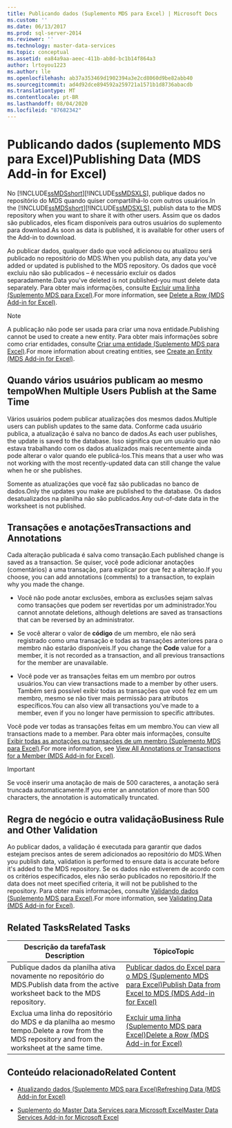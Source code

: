 ```yaml
---
title: Publicando dados (Suplemento MDS para Excel) | Microsoft Docs
ms.custom: ''
ms.date: 06/13/2017
ms.prod: sql-server-2014
ms.reviewer: ''
ms.technology: master-data-services
ms.topic: conceptual
ms.assetid: ea84a9aa-aeec-411b-ab8d-bc1b14f864a3
author: lrtoyou1223
ms.author: lle
ms.openlocfilehash: ab37a353469d1902394a3e2cd8060d9be82abb40
ms.sourcegitcommit: ad4d92dce894592a259721a1571b1d8736abacdb
ms.translationtype: MT
ms.contentlocale: pt-BR
ms.lasthandoff: 08/04/2020
ms.locfileid: "87682342"
---
```

# <a name="publishing-data-mds-add-in-for-excel"></a><span data-ttu-id="c6e39-102">Publicando dados (suplemento MDS para Excel)</span><span class="sxs-lookup"><span data-stu-id="c6e39-102">Publishing Data (MDS Add-in for Excel)</span></span>
  <span data-ttu-id="c6e39-103">No [!INCLUDE[ssMDSshort](../../includes/ssmdsshort-md.md)][!INCLUDE[ssMDSXLS](../../includes/ssmdsxls-md.md)], publique dados no repositório do MDS quando quiser compartilhá-lo com outros usuários.</span><span class="sxs-lookup"><span data-stu-id="c6e39-103">In the [!INCLUDE[ssMDSshort](../../includes/ssmdsshort-md.md)][!INCLUDE[ssMDSXLS](../../includes/ssmdsxls-md.md)], publish data to the MDS repository when you want to share it with other users.</span></span> <span data-ttu-id="c6e39-104">Assim que os dados são publicados, eles ficam disponíveis para outros usuários do suplemento para download.</span><span class="sxs-lookup"><span data-stu-id="c6e39-104">As soon as data is published, it is available for other users of the Add-in to download.</span></span>  
  
 <span data-ttu-id="c6e39-105">Ao publicar dados, qualquer dado que você adicionou ou atualizou será publicado no repositório do MDS.</span><span class="sxs-lookup"><span data-stu-id="c6e39-105">When you publish data, any data you've added or updated is published to the MDS repository.</span></span> <span data-ttu-id="c6e39-106">Os dados que você excluiu não são publicados – é necessário excluir os dados separadamente.</span><span class="sxs-lookup"><span data-stu-id="c6e39-106">Data you've deleted is not published-you must delete data separately.</span></span> <span data-ttu-id="c6e39-107">Para obter mais informações, consulte [Excluir uma linha &#40;Suplemento MDS para Excel&#41;](delete-a-row-mds-add-in-for-excel.md).</span><span class="sxs-lookup"><span data-stu-id="c6e39-107">For more information, see [Delete a Row &#40;MDS Add-in for Excel&#41;](delete-a-row-mds-add-in-for-excel.md).</span></span>  
  
> [!NOTE]  
>  <span data-ttu-id="c6e39-108">A publicação não pode ser usada para criar uma nova entidade.</span><span class="sxs-lookup"><span data-stu-id="c6e39-108">Publishing cannot be used to create a new entity.</span></span> <span data-ttu-id="c6e39-109">Para obter mais informações sobre como criar entidades, consulte [Criar uma entidade &#40;Suplemento MDS para Excel&#41;](create-an-entity-mds-add-in-for-excel.md).</span><span class="sxs-lookup"><span data-stu-id="c6e39-109">For more information about creating entities, see [Create an Entity &#40;MDS Add-in for Excel&#41;](create-an-entity-mds-add-in-for-excel.md).</span></span>  
  
## <a name="when-multiple-users-publish-at-the-same-time"></a><span data-ttu-id="c6e39-110">Quando vários usuários publicam ao mesmo tempo</span><span class="sxs-lookup"><span data-stu-id="c6e39-110">When Multiple Users Publish at the Same Time</span></span>  
 <span data-ttu-id="c6e39-111">Vários usuários podem publicar atualizações dos mesmos dados.</span><span class="sxs-lookup"><span data-stu-id="c6e39-111">Multiple users can publish updates to the same data.</span></span> <span data-ttu-id="c6e39-112">Conforme cada usuário publica, a atualização é salva no banco de dados.</span><span class="sxs-lookup"><span data-stu-id="c6e39-112">As each user publishes, the update is saved to the database.</span></span> <span data-ttu-id="c6e39-113">Isso significa que um usuário que não estava trabalhando com os dados atualizados mais recentemente ainda pode alterar o valor quando ele publicá-los.</span><span class="sxs-lookup"><span data-stu-id="c6e39-113">This means that a user who was not working with the most recently-updated data can still change the value when he or she publishes.</span></span>  
  
 <span data-ttu-id="c6e39-114">Somente as atualizações que você faz são publicadas no banco de dados.</span><span class="sxs-lookup"><span data-stu-id="c6e39-114">Only the updates you make are published to the database.</span></span> <span data-ttu-id="c6e39-115">Os dados desatualizados na planilha não são publicados.</span><span class="sxs-lookup"><span data-stu-id="c6e39-115">Any out-of-date data in the worksheet is not published.</span></span>  
  
## <a name="transactions-and-annotations"></a><span data-ttu-id="c6e39-116">Transações e anotações</span><span class="sxs-lookup"><span data-stu-id="c6e39-116">Transactions and Annotations</span></span>  
 <span data-ttu-id="c6e39-117">Cada alteração publicada é salva como transação.</span><span class="sxs-lookup"><span data-stu-id="c6e39-117">Each published change is saved as a transaction.</span></span> <span data-ttu-id="c6e39-118">Se quiser, você pode adicionar anotações (comentários) a uma transação, para explicar por que fez a alteração.</span><span class="sxs-lookup"><span data-stu-id="c6e39-118">If you choose, you can add annotations (comments) to a transaction, to explain why you made the change.</span></span>  
  
-   <span data-ttu-id="c6e39-119">Você não pode anotar exclusões, embora as exclusões sejam salvas como transações que podem ser revertidas por um administrador.</span><span class="sxs-lookup"><span data-stu-id="c6e39-119">You cannot annotate deletions, although deletions are saved as transactions that can be reversed by an administrator.</span></span>  
  
-   <span data-ttu-id="c6e39-120">Se você alterar o valor de **código** de um membro, ele não será registrado como uma transação e todas as transações anteriores para o membro não estarão disponíveis.</span><span class="sxs-lookup"><span data-stu-id="c6e39-120">If you change the **Code** value for a member, it is not recorded as a transaction, and all previous transactions for the member are unavailable.</span></span>  
  
-   <span data-ttu-id="c6e39-121">Você pode ver as transações feitas em um membro por outros usuários.</span><span class="sxs-lookup"><span data-stu-id="c6e39-121">You can view transactions made to a member by other users.</span></span> <span data-ttu-id="c6e39-122">Também será possível exibir todas as transações que você fez em um membro, mesmo se não tiver mais permissão para atributos específicos.</span><span class="sxs-lookup"><span data-stu-id="c6e39-122">You can also view all transactions you've made to a member, even if you no longer have permission to specific attributes.</span></span>  
  
 <span data-ttu-id="c6e39-123">Você pode ver todas as transações feitas em um membro.</span><span class="sxs-lookup"><span data-stu-id="c6e39-123">You can view all transactions made to a member.</span></span> <span data-ttu-id="c6e39-124">Para obter mais informações, consulte [Exibir todas as anotações ou transações de um membro &#40;Suplemento MDS para Excel&#41;](view-all-annotations-or-transactions-for-a-member-mds-add-in-for-excel.md).</span><span class="sxs-lookup"><span data-stu-id="c6e39-124">For more information, see [View All Annotations or Transactions for a Member &#40;MDS Add-in for Excel&#41;](view-all-annotations-or-transactions-for-a-member-mds-add-in-for-excel.md).</span></span>  
  
> [!IMPORTANT]  
>  <span data-ttu-id="c6e39-125">Se você inserir uma anotação de mais de 500 caracteres, a anotação será truncada automaticamente.</span><span class="sxs-lookup"><span data-stu-id="c6e39-125">If you enter an annotation of more than 500 characters, the annotation is automatically truncated.</span></span>  
  
## <a name="business-rule-and-other-validation"></a><span data-ttu-id="c6e39-126">Regra de negócio e outra validação</span><span class="sxs-lookup"><span data-stu-id="c6e39-126">Business Rule and Other Validation</span></span>  
 <span data-ttu-id="c6e39-127">Ao publicar dados, a validação é executada para garantir que dados estejam precisos antes de serem adicionados ao repositório do MDS.</span><span class="sxs-lookup"><span data-stu-id="c6e39-127">When you publish data, validation is performed to ensure data is accurate before it's added to the MDS repository.</span></span> <span data-ttu-id="c6e39-128">Se os dados não estiverem de acordo com os critérios especificados, eles não serão publicados no repositório.</span><span class="sxs-lookup"><span data-stu-id="c6e39-128">If the data does not meet specified criteria, it will not be published to the repository.</span></span> <span data-ttu-id="c6e39-129">Para obter mais informações, consulte [Validando dados &#40;Suplemento MDS para Excel&#41;](validating-data-mds-add-in-for-excel.md).</span><span class="sxs-lookup"><span data-stu-id="c6e39-129">For more information, see [Validating Data &#40;MDS Add-in for Excel&#41;](validating-data-mds-add-in-for-excel.md).</span></span>  
  
## <a name="related-tasks"></a><span data-ttu-id="c6e39-130">Related Tasks</span><span class="sxs-lookup"><span data-stu-id="c6e39-130">Related Tasks</span></span>  
  
|<span data-ttu-id="c6e39-131">Descrição da tarefa</span><span class="sxs-lookup"><span data-stu-id="c6e39-131">Task Description</span></span>|<span data-ttu-id="c6e39-132">Tópico</span><span class="sxs-lookup"><span data-stu-id="c6e39-132">Topic</span></span>|  
|----------------------|-----------|  
|<span data-ttu-id="c6e39-133">Publique dados da planilha ativa novamente no repositório do MDS.</span><span class="sxs-lookup"><span data-stu-id="c6e39-133">Publish data from the active worksheet back to the MDS repository.</span></span>|[<span data-ttu-id="c6e39-134">Publicar dados do Excel para o MDS &#40;Suplemento MDS para Excel&#41;</span><span class="sxs-lookup"><span data-stu-id="c6e39-134">Publish Data from Excel to MDS &#40;MDS Add-in for Excel&#41;</span></span>](import-data-from-excel-to-master-data-services-mds-add-in-for-excel.md)|  
|<span data-ttu-id="c6e39-135">Exclua uma linha do repositório do MDS e da planilha ao mesmo tempo.</span><span class="sxs-lookup"><span data-stu-id="c6e39-135">Delete a row from the MDS repository and from the worksheet at the same time.</span></span>|[<span data-ttu-id="c6e39-136">Excluir uma linha &#40;Suplemento MDS para Excel&#41;</span><span class="sxs-lookup"><span data-stu-id="c6e39-136">Delete a Row &#40;MDS Add-in for Excel&#41;</span></span>](delete-a-row-mds-add-in-for-excel.md)|  
  
## <a name="related-content"></a><span data-ttu-id="c6e39-137">Conteúdo relacionado</span><span class="sxs-lookup"><span data-stu-id="c6e39-137">Related Content</span></span>  
  
-   [<span data-ttu-id="c6e39-138">Atualizando dados &#40;Suplemento MDS para Excel&#41;</span><span class="sxs-lookup"><span data-stu-id="c6e39-138">Refreshing Data &#40;MDS Add-in for Excel&#41;</span></span>](refreshing-data-mds-add-in-for-excel.md)  
  
-   [<span data-ttu-id="c6e39-139">Suplemento do Master Data Services para Microsoft Excel</span><span class="sxs-lookup"><span data-stu-id="c6e39-139">Master Data Services Add-in for Microsoft Excel</span></span>](master-data-services-add-in-for-microsoft-excel.md)  
  
  
